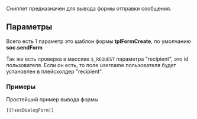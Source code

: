 Сниппет предназначен для вывода формы отправки сообщения.

## Параметры ##
Всего есть 1 параметр это шаблон формы **tplFormCreate**, по умолчанию **soc.sendForm**

Так же есть проверка в массиве ``$_REQUEST`` параметра "recipient", это id пользователя. Если он есть, то поле username пользователя будет установлен в плейсхолдер "recipient".


### Примеры ###
Простейший пример вывода формы 
```
[[!socDialogForm]]
```



